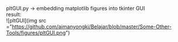 pltGUI.py -> embedding matplotlib figures into tkinter GUI  
result:  
![pltGUI](img src ="https://github.com/aimanyongki/Belajar/blob/master/Some-Other-Tools/figures/pltGUI.png")
